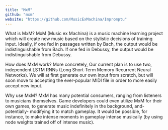 ```yaml
---
title: "MxM"
github: "mxm"
website: "https://github.com/MusicExMachina/Impromptu"
---
```


What is MxM? MxM (Music ex Machina) is a music machine learning project which will create new music based on the stylistic decisions of training input. Ideally, if one fed in passages written by Bach, the output would be indistinguishable from Bach. If one fed in Debussy, the output would be indistinguishable from Debussy.

How does MxM work? More concretely, Our current plan is to use two, independent LSTM RNNs (Long Short-Term Memory Recurrent Neural Networks). We will at first generate our own input from scratch, but will soon move to accepting the ever-popular MIDI file in order to more easily accept new input.

Why use MxM? MxM has many potential consumers, ranging from listeners to musicians themselves. Game developers could even utilize MxM for their own games, to generate music indefinitely in the background, and- potentially- modifying it to match gameplay. It would be possible, for instance, to make intense moments in gameplay intense musically (by using node weights trained off of intense music).
